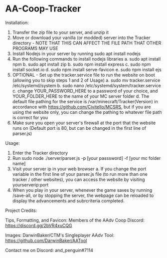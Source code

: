 # AA-Coop-Tracker

Installation:

1. Transfer the zip file to your server, and unzip it
2. Move or download your vanilla (or modded) server into the Tracker directory - NOTE THAT THIS CAN AFFECT THE FILE PATH THAT OTHER PROGRAMS MAY USE
3. Install Nodejs in your server by running sudo apt install nodejs 
4. Run the following commands to install nodejs libraries 
  a. sudo apt install npm
  b. sudo apt install zip
  b. sudo npm install express 
  c. sudo npm install socket.io 
  d. sudo npm install serve-favicon 
  e. sudo npm install ejs
5. OPTIONAL - Set up the tracker.service file to run the website on boot (allowing you to skip steps 1 and 2 of Usage)
  a. sudo mv tracker.service /etc/systemd/system
  b. sudo nano /etc/systemd/system/tracker.service
  c. change YOUR_PASSWORD_HERE to a password of your choice, and YOUR_FOLDER_HERE to the name of your MC server folder
  d. The default file pathing for the service is /var/minecraft/Tracker(Version) in accordance with https://github.com/Civitello/MCSRS, but if you are using the website only, you can change the pathing to whatever file path is correct for you
6. Make sure you open your server's firewall at the port that the website runs on (Default port is 80, but can be changed in the first line of parser.js)


Usage:

1. Enter the Tracker directory
2. Run sudo node ./server/parser.js -p [your passsword] -f [your mc folder name]
3. Visit your server ip in your web browser
  a. If you change the port variable in the first line of your parser.js file (to run more than one tracker / other websites), you can access the website by visiting yourserverip:port
4. When you play in your server, whenever the game saves by running /save-all, or by stopping the server, the webpage can be reloaded to display the advancements and subrcriteria completed.

Project Credits:

Tips, Formatting, and Favicon: Members of the AAdv Coop Discord: https://discord.gg/2bVR4xuCQG

Images: DarwinBaker/CTM's Singleplayer AAdv Tool: https://github.com/DarwinBaker/AATool

Contact me on Discord: and_penguin#7114
